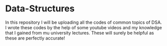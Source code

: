 # Data-Structures
In this repository I will be uploading all the codes of common topics of DSA.
I wrote these codes by the help of some youtube videos and my knowledge that I gained from mu university lectures.
These will surely be helpful as these are perfectly accurate!
